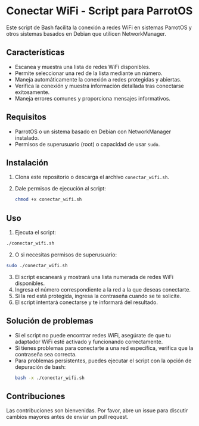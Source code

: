 # Conectar WiFi - Script para ParrotOS

Este script de Bash facilita la conexión a redes WiFi en sistemas ParrotOS y otros sistemas basados en Debian que utilicen NetworkManager.

## Características

- Escanea y muestra una lista de redes WiFi disponibles.
- Permite seleccionar una red de la lista mediante un número.
- Maneja automáticamente la conexión a redes protegidas y abiertas.
- Verifica la conexión y muestra información detallada tras conectarse exitosamente.
- Maneja errores comunes y proporciona mensajes informativos.

## Requisitos

- ParrotOS o un sistema basado en Debian con NetworkManager instalado.
- Permisos de superusuario (root) o capacidad de usar `sudo`.

## Instalación

1. Clona este repositorio o descarga el archivo `conectar_wifi.sh`.
2. Dale permisos de ejecución al script:

     ```bash
     chmod +x conectar_wifi.sh
     ```
## Uso

1. Ejecuta el script:
  ```bash
  ./conectar_wifi.sh
  ```

2. O si necesitas permisos de superusuario:
  ```bash
  sudo ./conectar_wifi.sh
   ```
3. El script escaneará y mostrará una lista numerada de redes WiFi disponibles.
4. Ingresa el número correspondiente a la red a la que deseas conectarte.
5. Si la red está protegida, ingresa la contraseña cuando se te solicite.
6. El script intentará conectarse y te informará del resultado.

## Solución de problemas

- Si el script no puede encontrar redes WiFi, asegúrate de que tu adaptador WiFi esté activado y funcionando correctamente.
- Si tienes problemas para conectarte a una red específica, verifica que la contraseña sea correcta.
- Para problemas persistentes, puedes ejecutar el script con la opción de depuración de bash:
    ```bash
    bash -x ./conectar_wifi.sh

## Contribuciones
Las contribuciones son bienvenidas. Por favor, abre un issue para discutir cambios mayores antes de enviar un pull request.
